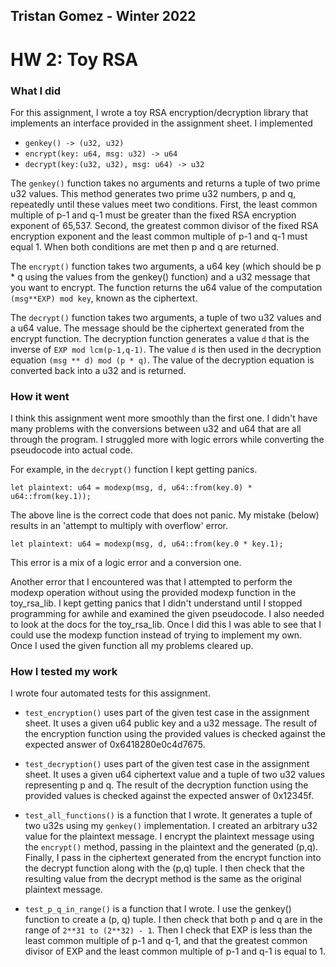 ## Tristan Gomez - Winter 2022


# HW 2: Toy RSA



### What I did 
For this assignment, I wrote a toy RSA encryption/decryption library that implements an interface provided in the assignment sheet. I implemented

* `genkey() -> (u32, u32)`
* `encrypt(key: u64, msg: u32) -> u64`
* `decrypt(key:(u32, u32), msg: u64) -> u32`

The `genkey()` function takes no arguments and returns a tuple of two prime u32 values. This method generates two prime u32 numbers, p and q, repeatedly until these values meet two conditions. First, the least common multiple of p-1 and q-1 must be greater than the fixed RSA encryption exponent of 65,537. Second, the greatest common divisor of the fixed RSA encryption exponent and the least common multiple of p-1 and q-1 must equal 1. When both conditions are met then p and q are returned.

The `encrypt()` function takes two arguments, a u64 key (which should be p * q using the values from the genkey() function) and a u32 message that you want to encrypt. The function returns the u64 value of the computation `(msg**EXP) mod key`, known as the ciphertext.

The `decrypt()` function takes two arguments, a tuple of two u32 values and a u64 value. The message should be the ciphertext generated from the encrypt function. The decryption function generates a value `d` that is the inverse of `EXP mod lcm(p-1,q-1)`. The value `d` is then used in the decryption equation `(msg ** d) mod (p * q)`. The value of the decryption equation is converted back into a u32 and is returned. 

### How it went
I think this assignment went more smoothly than the first one. I didn't have many problems with the conversions between u32 and u64 that are all through the program. I struggled more with logic errors while converting the pseudocode into actual code. 

For example, in the `decrypt()` function I kept getting panics. 
```
let plaintext: u64 = modexp(msg, d, u64::from(key.0) * u64::from(key.1));
```

The above line is the correct code that does not panic. My mistake (below) results in an 'attempt to multiply with overflow' error.
```
let plaintext: u64 = modexp(msg, d, u64::from(key.0 * key.1);
```
This error is a mix of a logic error and a conversion one. 

Another error that I encountered was that I attempted to perform the modexp operation without using the provided modexp function in the toy_rsa_lib. I kept getting panics that I didn't understand until I stopped programming for awhile and examined the given pseudocode. I also needed to look at the docs for the toy_rsa_lib. Once I did this I was able to see that I could use the modexp function instead of trying to implement my own. Once I used the given function all my problems cleared up.

### How I tested my work
I wrote four automated tests for this assignment. 

* `test_encryption()` uses part of the given test case in the assignment sheet. It uses a given u64 public key and a u32 message. The result of the encryption function using the provided values is checked against the expected answer of 0x6418280e0c4d7675.

* `test_decryption()` uses part of the given test case in the assignment sheet. It uses a given u64 ciphertext value and a tuple of two u32 values representing p and q. The result of the decryption function using the provided values is checked against the expected answer of 0x12345f.

* `test_all_functions()` is a function that I wrote. It generates a tuple of two u32s using my `genkey()` implementation. I created an arbitrary u32 value for the plaintext message. I encrypt the plaintext message using the `encrypt()` method, passing in the plaintext and the generated (p,q). Finally, I pass in the ciphertext generated from the encrypt function into the decrypt function along with the (p,q) tuple. I then check that the resulting value from the decrypt method is the same as the original plaintext message.

* `test_p_q_in_range()` is a function that I wrote. I use the genkey() function to create a (p, q) tuple. I then check that both p and q are in the range of `2**31 to (2**32) - 1`. Then I check that EXP is less than the least common multiple of p-1 and q-1, and that the greatest common divisor of EXP and the least common multiple of p-1 and q-1 is equal to 1.